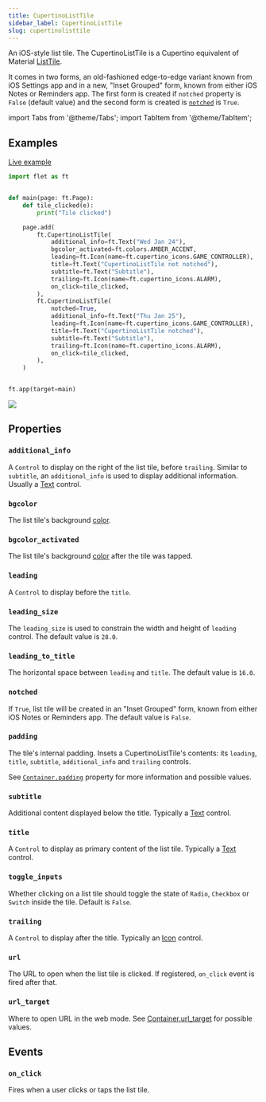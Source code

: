 ```yaml
---
title: CupertinoListTile
sidebar_label: CupertinoListTile
slug: cupertinolisttile
---
```


An iOS-style list tile. The CupertinoListTile is a Cupertino equivalent of Material [ListTile](listtile).

It comes in two forms, an old-fashioned edge-to-edge variant known from iOS Settings app and in a new, "Inset Grouped" form, known from either iOS Notes or Reminders app. The first form is created if `notched` property is `False` (default value) and the second form is created is [`notched`](cupertinolisttile#notched) is `True`.

import Tabs from '@theme/Tabs';
import TabItem from '@theme/TabItem';

## Examples

[Live example](https://flet-controls-gallery.fly.dev/layout/cupertinolisttile)

<Tabs groupId="language">
  <TabItem value="python" label="Python" default>

```python
import flet as ft


def main(page: ft.Page):
    def tile_clicked(e):
        print("Tile clicked")

    page.add(
        ft.CupertinoListTile(
            additional_info=ft.Text("Wed Jan 24"),
            bgcolor_activated=ft.colors.AMBER_ACCENT,
            leading=ft.Icon(name=ft.cupertino_icons.GAME_CONTROLLER),
            title=ft.Text("CupertinoListTile not notched"),
            subtitle=ft.Text("Subtitle"),
            trailing=ft.Icon(name=ft.cupertino_icons.ALARM),
            on_click=tile_clicked,
        ),
        ft.CupertinoListTile(
            notched=True,
            additional_info=ft.Text("Thu Jan 25"),
            leading=ft.Icon(name=ft.cupertino_icons.GAME_CONTROLLER),
            title=ft.Text("CupertinoListTile notched"),
            subtitle=ft.Text("Subtitle"),
            trailing=ft.Icon(name=ft.cupertino_icons.ALARM),
            on_click=tile_clicked,
        ),
    )


ft.app(target=main)
```
  </TabItem>
</Tabs>

<img src="/img/docs/controls/cupertinolisttile/cupertinolisttile-example.png" className="screenshot-70"/>

## Properties

### `additional_info`

A `Control` to display on the right of the list tile, before `trailing`. Similar to `subtitle`, an `additional_info` is used to display additional information. Usually a [Text](text) control.

### `bgcolor`

The list tile's background [color](/docs/guides/python/colors).

### `bgcolor_activated`

The list tile's background [color](/docs/guides/python/colors) after the tile was tapped.

### `leading`

A `Control` to display before the `title`.

### `leading_size`

The `leading_size` is used to constrain the width and height of `leading` control. The default value is `28.0`.

### `leading_to_title`

The horizontal space between `leading` and `title`. The default value is `16.0`.

### `notched`

If `True`, list tile will be created in an "Inset Grouped" form, known from either iOS Notes or Reminders app. The default value is `False`.

### `padding`

The tile's internal padding. Insets a CupertinoListTile's contents: its `leading`, `title`, `subtitle`, `additional_info` and `trailing` controls.

See [`Container.padding`](container#padding) property for more information and possible values.

### `subtitle`

Additional content displayed below the title. Typically a [Text](text) control.

### `title`

A `Control` to display as primary content of the list tile. Typically a [Text](text) control.

### `toggle_inputs`

Whether clicking on a list tile should toggle the state of `Radio`, `Checkbox` or `Switch` inside the tile. Default is `False`.

### `trailing`

A `Control` to display after the title. Typically an [Icon](icon) control.

### `url`

The URL to open when the list tile is clicked. If registered, `on_click` event is fired after that.

### `url_target`

Where to open URL in the web mode. See [Container.url_target](container#url_target) for possible values.

## Events

### `on_click`

Fires when a user clicks or taps the list tile.